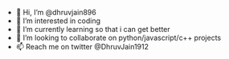 - 👋 Hi, I’m @dhruvjain896
- 👀 I’m interested in coding
- 🌱 I’m currently learning so that i can get better
- 💞️ I’m looking to collaborate on python/javascript/c++ projects
- 📫 Reach me on twitter @DhruvJain1912

<!---
dhruvjain896/dhruvjain896 is a ✨ special ✨ repository because its `README.md` (this file) appears on your GitHub profile.
You can click the Preview link to take a look at your changes.
--->

